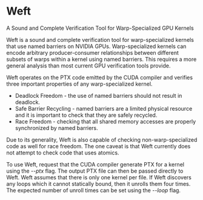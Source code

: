 Weft
====

A Sound and Complete Verification Tool for Warp-Specialized GPU Kernels

Weft is a sound and complete verification tool for warp-specialized 
kernels that use named barriers on NVIDIA GPUs. Warp-specialized 
kernels can encode arbitrary producer-consumer relationships between 
different subsets of warps within a kernel using named barriers.
This requires a more general analysis than most current GPU verification
tools provide.

Weft operates on the PTX code emitted by the CUDA compiler and verifies 
three important properties of any warp-specialized kernel.

 * Deadlock Freedom - the use of named barriers should not result in deadlock.
 * Safe Barrier Recycling - named barriers are a limited physical resource
                            and it is important to check that they are
                            safely recycled.
 * Race Freedom - checking that all shared memory accesses are properly
                  synchronized by named barriers.

Due to its generality, Weft is also capable of checking non-warp-specialized
code as well for race freedom. The one caveat is that Weft currently
does not attempt to check code that uses atomics.

To use Weft, request that the CUDA compiler generate PTX for a kernel
using the <em>--ptx</em> flag. The output PTX file can then be passed
directly to Weft. Weft assumes that there is only one kernel per file.
If Weft discovers any loops which it cannot statically bound, then it
unrolls them four times. The expected number of unroll times can be
set using the <em>--loop</em> flag.
